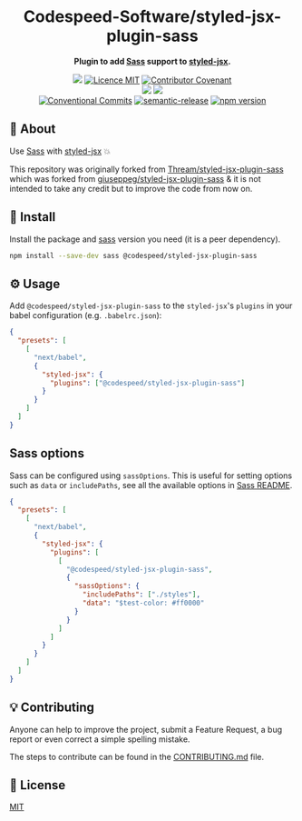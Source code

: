 <h1 align="center">Codespeed-Software/styled-jsx-plugin-sass</h1>

<p align="center">
  <strong>Plugin to add <a href="https://sass-lang.com/">Sass</a> support to <a href="https://github.com/vercel/styled-jsx">styled-jsx</a>.</strong>
</p>

<p align="center">
  <a href="./CONTRIBUTING.md"><img src="https://img.shields.io/badge/PRs-welcome-brightgreen.svg?style=flat" /></a>
  <a href="./LICENSE"><img src="https://img.shields.io/badge/licence-MIT-blue.svg" alt="Licence MIT"/></a>
  <a href="./CODE_OF_CONDUCT.md"><img src="https://img.shields.io/badge/Contributor%20Covenant-v2.0%20adopted-ff69b4.svg" alt="Contributor Covenant" /></a>
  <br />
  <a href="https://github.com/Codespeed-Software/styled-jsx-plugin-sass/actions/workflows/lint.yml"><img src="https://github.com/Codespeed-Software/styled-jsx-plugin-sass/actions/workflows/lint.yml/badge.svg?branch=develop" /></a>
  <a href="https://github.com/Codespeed-Software/styled-jsx-plugin-sass/actions/workflows/test.yml"><img src="https://github.com/Codespeed-Software/styled-jsx-plugin-sass/actions/workflows/test.yml/badge.svg?branch=develop" /></a>
  <br />
  <a href="https://conventionalcommits.org"><img src="https://img.shields.io/badge/Conventional%20Commits-1.0.0-yellow.svg" alt="Conventional Commits" /></a>
  <a href="https://github.com/semantic-release/semantic-release"><img src="https://img.shields.io/badge/%20%20%F0%9F%93%A6%F0%9F%9A%80-semantic--release-e10079.svg" alt="semantic-release" /></a>
  <a href="https://www.npmjs.com/package/@styled-jsx/plugin-sass"><img src="https://img.shields.io/npm/v/@styled-jsx/plugin-sass.svg" alt="npm version"></a>
</p>

## 📜 About

Use [Sass](https://sass-lang.com/) with [styled-jsx](https://github.com/vercel/styled-jsx) 💥

This repository was originally forked from [Thream/styled-jsx-plugin-sass](https://github.com/Thream/styled-jsx-plugin-sass) which was forked from [giuseppeg/styled-jsx-plugin-sass](https://github.com/giuseppeg/styled-jsx-plugin-sass) & it is not intended to take any credit but to improve the code from now on.

## 💾 Install

Install the package and [sass](https://www.npmjs.com/package/sass) version you need (it is a peer dependency).

```sh
npm install --save-dev sass @codespeed/styled-jsx-plugin-sass
```

## ⚙️ Usage

Add `@codespeed/styled-jsx-plugin-sass` to the `styled-jsx`'s `plugins` in your babel configuration (e.g. `.babelrc.json`):

```json
{
  "presets": [
    [
      "next/babel",
      {
        "styled-jsx": {
          "plugins": ["@codespeed/styled-jsx-plugin-sass"]
        }
      }
    ]
  ]
}
```

## Sass options

Sass can be configured using `sassOptions`. This is useful for setting options such as `data` or `includePaths`, see all the available options in [Sass README](https://github.com/sass/node-sass#Options).

```json
{
  "presets": [
    [
      "next/babel",
      {
        "styled-jsx": {
          "plugins": [
            [
              "@codespeed/styled-jsx-plugin-sass",
              {
                "sassOptions": {
                  "includePaths": ["./styles"],
                  "data": "$test-color: #ff0000"
                }
              }
            ]
          ]
        }
      }
    ]
  ]
}
```

## 💡 Contributing

Anyone can help to improve the project, submit a Feature Request, a bug report or even correct a simple spelling mistake.

The steps to contribute can be found in the [CONTRIBUTING.md](./CONTRIBUTING.md) file.

## 📄 License

[MIT](./LICENSE)
